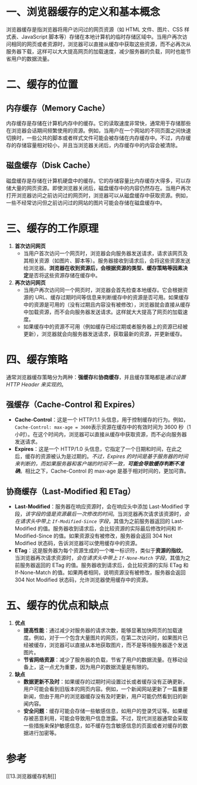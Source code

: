# 一、浏览器缓存的定义和基本概念

浏览器缓存是指浏览器将用户访问过的网页资源（如 HTML 文件、图片、CSS 样式表、JavaScript 脚本等）存储在本地计算机的临时存储区域中。当用户再次访问相同的网页或者资源时，浏览器可以直接从缓存中获取这些资源，而不必再次从服务器下载，这样可以大大提高网页的加载速度，减少服务器的负载，同时也能节省用户的数据流量。


# 二、缓存的位置

## 内存缓存（Memory Cache）

内存缓存是存储在计算机内存中的缓存。它的读取速度非常快，通常用于存储那些在浏览器会话期间频繁使用的资源。例如，当用户在一个网站的不同页面之间快速切换时，一些公共的脚本或者样式文件可能会被存储在内存缓存中。不过，内存缓存的存储容量相对较小，并且当浏览器关闭后，内存缓存中的内容会被清除。

## 磁盘缓存（Disk Cache）

磁盘缓存是存储在计算机硬盘中的缓存。它的存储容量比内存缓存大得多，可以存储大量的网页资源。即使浏览器关闭后，磁盘缓存中的内容仍然存在。当用户再次打开浏览器访问之前访问过的网页时，浏览器可以从磁盘缓存中获取资源。例如，一些不经常访问但之前访问过的网站的图片可能会存储在磁盘缓存中。

# 三、缓存的工作原理

1. **首次访问网页**
    - 当用户首次访问一个网页时，浏览器会向服务器发送请求，请求该网页及其相关资源（如图片、脚本等）。服务器接收到请求后，会将这些资源发送给浏览器。**浏览器在收到资源后，会根据资源的类型、缓存策略等因素决定**是否将这些资源存储在缓存中。
2. **再次访问网页**
    - 当用户再次访问同一个网页时，浏览器会首先检查本地缓存。它会根据资源的 URL、缓存过期时间等信息来判断缓存中的资源是否可用。如果缓存中的资源是可用的（没有过期且内容没有被修改），浏览器就会直接从缓存中加载资源，而不会向服务器发送请求。这样就大大提高了网页的加载速度。
    - 如果缓存中的资源不可用（例如缓存已经过期或者服务器上的资源已经被更新），浏览器就会向服务器发送请求，获取最新的资源，并更新缓存。
  

# 四、缓存策略

通常浏览器缓存策略分为两种：**强缓存**和**协商缓存**，并且缓存策略都是*通过设置 HTTP Header 来实现的*。

## 强缓存（Cache-Control 和 Expires）

- **Cache-Control**：这是一个 HTTP/1.1 头信息，用于控制缓存的行为。例如，`Cache-Control: max-age = 3600`表示资源在缓存中的有效时间为 3600 秒（1 小时）。在这个时间内，浏览器可以直接从缓存中获取资源，而不必向服务器发送请求。
- **Expires**：这是一个 HTTP/1.0 头信息，它指定了一个日期和时间，在此之后，缓存的资源被认为是过期的。*不过，Expires 的时间是基于服务器的时间来判断的，而如果服务器和客户端的时间不一致，**可能会导致缓存判断不准确***。相比之下，Cache-Control 的 max-age 是基于相对时间的，更加可靠。


## 协商缓存（Last-Modified 和 ETag）

- **Last-Modified**：服务器在响应资源时，会在响应头中添加 Last-Modified 字段，*该字段的值是资源最后一次修改的时间*。当浏览器再次请求该资源时，*会在请求头中带上 `If-Modified-Since` 字段*，其值为之前服务器返回的 Last-Modified 的值。服务器收到请求后，会比较资源的实际最后修改时间和 If-Modified-Since 的值。如果资源没有被修改，服务器会返回 304 Not Modified 状态码，告诉浏览器可以使用缓存中的资源。
- **ETag**：这是服务器为每个资源生成的一个唯一标识符，类似于**资源的指纹**。当浏览器再次请求资源时，*会在请求头中带上 `If-None-Match` 字段*，其值为之前服务器返回的 ETag 的值。服务器收到请求后，会比较资源的实际 ETag 和 If-None-Match 的值。如果两者相同，说明资源没有被修改，服务器会返回 304 Not Modified 状态码，允许浏览器使用缓存中的资源。


# 五、缓存的优点和缺点

1. **优点**
    - **提高性能**：通过减少对服务器的请求次数，能够显著加快网页的加载速度。例如，对于一个包含大量图片的网页，在第二次访问时，如果图片已经被缓存，浏览器可以直接从本地获取图片，而不是等待服务器逐个发送图片。
    - **节省网络资源**：减少了服务器的负载，节省了用户的数据流量。在移动设备上，这一点尤为重要，因为用户的数据流量是有限的。
2. **缺点**
    - **数据更新不及时**：如果缓存的过期时间设置过长或者缓存没有正确更新，用户可能会看到旧版本的网页内容。例如，一个新闻网站更新了一篇重要新闻，但由于用户的浏览器缓存没有及时更新，用户可能仍然看到旧的新闻内容。
    - **安全问题**：缓存可能会存储一些敏感信息，如用户的登录凭证等。如果缓存被恶意利用，可能会导致用户信息泄露。不过，现代浏览器通常会采取一些措施来保护敏感信息，如不缓存包含敏感信息的页面或者对缓存的数据进行加密等。

# 参考
[[13.浏览器缓存机制]]
